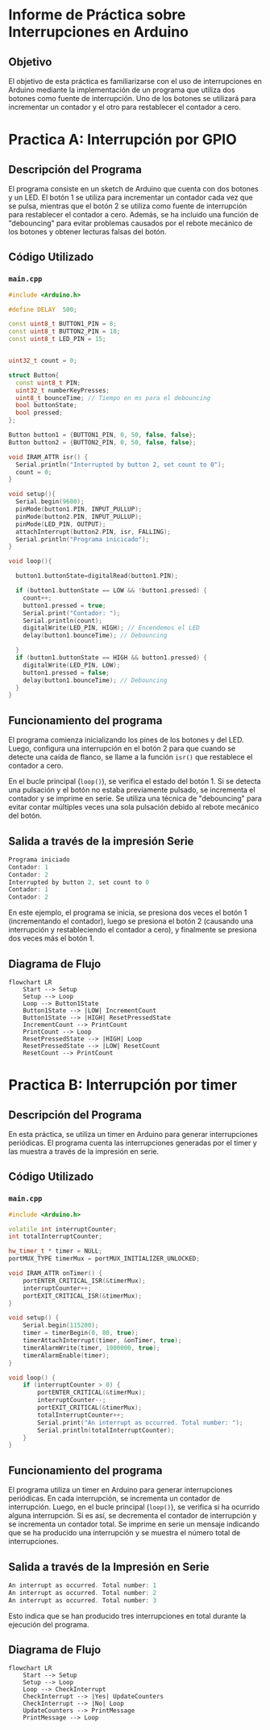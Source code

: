 # Informe de Práctica sobre Interrupciones en Arduino


## Objetivo
El objetivo de esta práctica es familiarizarse con el uso de interrupciones en Arduino mediante la implementación de un programa que utiliza dos botones como fuente de interrupción. Uno de los botones se utilizará para incrementar un contador y el otro para restablecer el contador a cero.

# Practica A: Interrupción por GPIO

## Descripción del Programa
El programa consiste en un sketch de Arduino que cuenta con dos botones y un LED. El botón 1 se utiliza para incrementar un contador cada vez que se pulsa, mientras que el botón 2 se utiliza como fuente de interrupción para restablecer el contador a cero. Además, se ha incluido una función de "debouncing" para evitar problemas causados por el rebote mecánico de los botones y obtener lecturas falsas del botón.

## Código Utilizado

### `main.cpp`
```cpp
#include <Arduino.h>

#define DELAY  500;

const uint8_t BUTTON1_PIN = 8;
const uint8_t BUTTON2_PIN = 18;
const uint8_t LED_PIN = 15;


uint32_t count = 0;

struct Button{
  const uint8_t PIN;
  uint32_t numberKeyPresses;
  uint8_t bounceTime; // Tiempo en ms para el debouncing
  bool buttonState;
  bool pressed;
};

Button button1 = {BUTTON1_PIN, 0, 50, false, false};
Button button2 = {BUTTON2_PIN, 0, 50, false, false};

void IRAM_ATTR isr() {
  Serial.println("Interrupted by button 2, set count to 0");
  count = 0;
}

void setup(){
  Serial.begin(9600);
  pinMode(button1.PIN, INPUT_PULLUP);
  pinMode(button2.PIN, INPUT_PULLUP);
  pinMode(LED_PIN, OUTPUT);
  attachInterrupt(button2.PIN, isr, FALLING);
  Serial.println("Programa inicicado");
}

void loop(){

  button1.buttonState=digitalRead(button1.PIN);

  if (button1.buttonState == LOW && !button1.pressed) {
    count++;
    button1.pressed = true;
    Serial.print("Contador: ");
    Serial.println(count);
    digitalWrite(LED_PIN, HIGH); // Encendemos el LED
    delay(button1.bounceTime); // Debouncing

  }
  if (button1.buttonState == HIGH && button1.pressed) {
    digitalWrite(LED_PIN, LOW);
    button1.pressed = false;
    delay(button1.bounceTime); // Debouncing
  }
}
```
## Funcionamiento del programa

El programa comienza inicializando los pines de los botones y del LED. Luego, configura una interrupción en el botón 2 para que cuando se detecte una caída de flanco, se llame a la función `isr()` que restablece el contador a cero.

En el bucle principal (`loop()`), se verifica el estado del botón 1. Si se detecta una pulsación y el botón no estaba previamente pulsado, se incrementa el contador y se imprime en serie. Se utiliza una técnica de "debouncing" para evitar contar múltiples veces una sola pulsación debido al rebote mecánico del botón.

## Salida a través de la impresión Serie

```cpp
Programa iniciado
Contador: 1
Contador: 2
Interrupted by button 2, set count to 0
Contador: 1
Contador: 2
```

En este ejemplo, el programa se inicia, se presiona dos veces el botón 1 (incrementando el contador), luego se presiona el botón 2 (causando una interrupción y restableciendo el contador a cero), y finalmente se presiona dos veces más el botón 1.


## Diagrama de Flujo
```mermaid
flowchart LR
    Start --> Setup
    Setup --> Loop
    Loop --> Button1State
    Button1State --> |LOW| IncrementCount
    Button1State --> |HIGH| ResetPressedState
    IncrementCount --> PrintCount
    PrintCount --> Loop
    ResetPressedState --> |HIGH| Loop
    ResetPressedState --> |LOW| ResetCount
    ResetCount --> PrintCount

```



# Practica B: Interrupción por timer

## Descripción del Programa
En esta práctica, se utiliza un timer en Arduino para generar interrupciones periódicas. El programa cuenta las interrupciones generadas por el timer y las muestra a través de la impresión en serie.

## Código Utilizado

### `main.cpp`
```cpp
#include <Arduino.h>

volatile int interruptCounter;
int totalInterruptCounter;

hw_timer_t * timer = NULL;
portMUX_TYPE timerMux = portMUX_INITIALIZER_UNLOCKED;

void IRAM_ATTR onTimer() {
    portENTER_CRITICAL_ISR(&timerMux);
    interruptCounter++;
    portEXIT_CRITICAL_ISR(&timerMux);
}

void setup() {
    Serial.begin(115200);
    timer = timerBegin(0, 80, true);
    timerAttachInterrupt(timer, &onTimer, true);
    timerAlarmWrite(timer, 1000000, true);
    timerAlarmEnable(timer);
}

void loop() {
    if (interruptCounter > 0) {
        portENTER_CRITICAL(&timerMux);
        interruptCounter--;
        portEXIT_CRITICAL(&timerMux);
        totalInterruptCounter++;
        Serial.print("An interrupt as occurred. Total number: ");
        Serial.println(totalInterruptCounter);
    }
}

```
## Funcionamiento del programa

El programa utiliza un timer en Arduino para generar interrupciones periódicas. En cada interrupción, se incrementa un contador de interrupción. Luego, en el bucle principal (`loop()`), se verifica si ha ocurrido alguna interrupción. Si es así, se decrementa el contador de interrupción y se incrementa un contador total. Se imprime en serie un mensaje indicando que se ha producido una interrupción y se muestra el número total de interrupciones.

## Salida a través de la Impresión en Serie

``` cpp
An interrupt as occurred. Total number: 1
An interrupt as occurred. Total number: 2
An interrupt as occurred. Total number: 3
```
Esto indica que se han producido tres interrupciones en total durante la ejecución del programa.

## Diagrama de Flujo

```mermaid
flowchart LR
    Start --> Setup
    Setup --> Loop
    Loop --> CheckInterrupt
    CheckInterrupt --> |Yes| UpdateCounters
    CheckInterrupt --> |No| Loop
    UpdateCounters --> PrintMessage
    PrintMessage --> Loop

```
